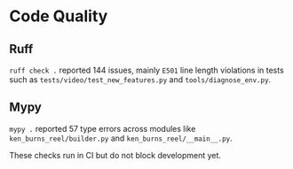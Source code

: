 # Code Quality

## Ruff

`ruff check .` reported 144 issues, mainly `E501` line length violations in tests such as `tests/video/test_new_features.py` and `tools/diagnose_env.py`.

## Mypy

`mypy .` reported 57 type errors across modules like `ken_burns_reel/builder.py` and `ken_burns_reel/__main__.py`.

These checks run in CI but do not block development yet.
